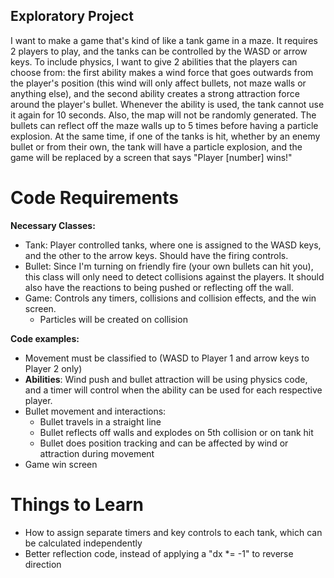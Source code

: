 ## Exploratory Project

I want to make a game that's kind of like a tank game in a maze. It requires 2 players to play, and the tanks can be controlled by the WASD or arrow keys. To include physics, I want to give 2 abilities that the players can choose from: the first ability makes a wind force that goes outwards from the player's position (this wind will only affect bullets, not maze walls or anything else), and the second ability creates a strong attraction force around the player's bullet. Whenever the ability is used, the tank cannot use it again for 10 seconds. Also, the map will not be randomly generated. The bullets can reflect off the maze walls up to 5 times before having a particle explosion. At the same time, if one of the tanks is hit, whether by an enemy bullet or from their own, the tank will have a particle explosion, and the game will be replaced by a screen that says "Player [number] wins!"

# Code Requirements
**Necessary Classes:**
* Tank: Player controlled tanks, where one is assigned to the WASD keys, and the other to the arrow keys. Should have the firing controls.
* Bullet: Since I'm turning on friendly fire (your own bullets can hit you), this class will only need to detect collisions against the players. It should also have the reactions to being pushed or reflecting off the wall.
* Game: Controls any timers, collisions and collision effects, and the win screen.
  * Particles will be created on collision

**Code examples:**
* Movement must be classified to (WASD to Player 1 and arrow keys to Player 2 only)
* **Abilities**: Wind push and bullet attraction will be using physics code, and a timer will control when the ability can be used for each respective player.
* Bullet movement and interactions:
  * Bullet travels in a straight line
  * Bullet reflects off walls and explodes on 5th collision or on tank hit
  * Bullet does position tracking and can be affected by wind or attraction during movement
* Game win screen

# Things to Learn
* How to assign separate timers and key controls to each tank, which can be calculated independently
* Better reflection code, instead of applying a "dx *= -1" to reverse direction
